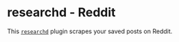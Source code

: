 # researchd - Reddit

This [`researchd`](https://github.com/theknarf-experiments/researchd) plugin scrapes your saved posts on Reddit.
